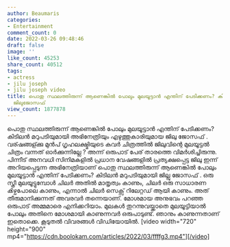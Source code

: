```yaml
---
author: Beaumaris
categories:
- Entertainment
comment_count: 0
date: 2022-03-26 09:48:46
draft: false
image: ''
like_count: 45253
share_count: 40512
tags:
- actress
- jilu joseph
- jilu joseph video
title: പൊതു സ്ഥലത്തിരുന്ന് ആണെങ്കിൽ പോലും മുലയൂട്ടാൻ എന്തിന് പേടിക്കണം? കിടിലൻ മറുപടിയുമായി
  ജിലുജോസഫ് 
view_count: 1877878
---
```


പൊതു സ്ഥലത്തിരുന്ന് ആണെങ്കിൽ പോലും മുലയൂട്ടാൻ എന്തിന് പേടിക്കണം? കിടിലൻ മറുപടിയുമായി അഭിനേത്രിയും എഴുത്തുകാരിയുമായ ജിലു ജോസഫ് . വര്ഷങ്ങള്ക്കു മുൻപ് ഗൃഹലക്ഷ്മിയുടെ കവർ ചിത്രത്തിൽ ജിലുവിന്റെ മുലയൂട്ടൽ ചിത്രം വന്നത് ഓർക്കുന്നില്ലേ ? അന്ന് ഒരുപാട് പേര് താരത്തെ വിമർശിച്ചിരുന്നു. പിന്നീട് അനവധി സിനിമകളിൽ പ്രധാന വേഷങ്ങളിൽ പ്രത്യക്ഷപ്പെട്ട ജിലു ഇന്ന് അറിയപ്പെടുന്ന അഭിനേത്രിയാണ് പൊതു സ്ഥലത്തിരുന്ന് ആണെങ്കിൽ പോലും മുലയൂട്ടാൻ എന്തിന് പേടിക്കണം? കിടിലൻ മറുപടിയുമായി ജില്ലു ജോസഫ് . ഒരു സ്ത്രീ മുലയൂട്ടുമ്പോൾ ചിലർ അതിൽ മാതൃത്വം കാണും, ചിലർ ഒരു സാധാരണ ൿഴ്ചപോലെ കാണും, എന്നാൽ ചിലർ സെക്സ് റിലേറ്റഡ് ആയി കാണും. അത് തീരുമാനിക്കുന്നത് അവരവർ തന്നെയാണ്. മോശമായ അനുഭവം പറഞ്ഞ ഒരുപാട് അമ്മമാരെ എനിക്കറിയാം. മുലകൾ തുറന്നുവയ്ക്കാതെ മുലയൂട്ടിയാൽ പോലും അതിനെ മോശമായി കാണുന്നവർ ഒരുപാടുണ്ട്. ഞാനും കാണുന്നതാണ് ഇതൊക്കെ. കൂടുതൽ വിവരങ്ങൾ വിഡിയോയിൽ. [video width="720" height="900" mp4="https://cdn.boolokam.com/articles/2022/03/ffffg3.mp4"][/video]
